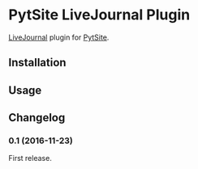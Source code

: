 # PytSite LiveJournal Plugin

[LiveJournal](https://livejournal.com) plugin for [PytSite](https://pytsite.xyz).


## Installation


## Usage


## Changelog

### 0.1 (2016-11-23)
First release.
